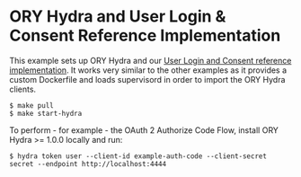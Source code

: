 # ORY Hydra and User Login & Consent Reference Implementation

This example sets up ORY Hydra and our [User Login and Consent reference implementation](https://github.com/ory/hydra-login-consent-node).
It works very similar to the other examples as it provides a custom Dockerfile and loads supervisord in order to import
the ORY Hydra clients.

```
$ make pull
$ make start-hydra
```

To perform - for example - the OAuth 2 Authorize Code Flow, install ORY Hydra >= 1.0.0 locally and run:

```
$ hydra token user --client-id example-auth-code --client-secret secret --endpoint http://localhost:4444
```
